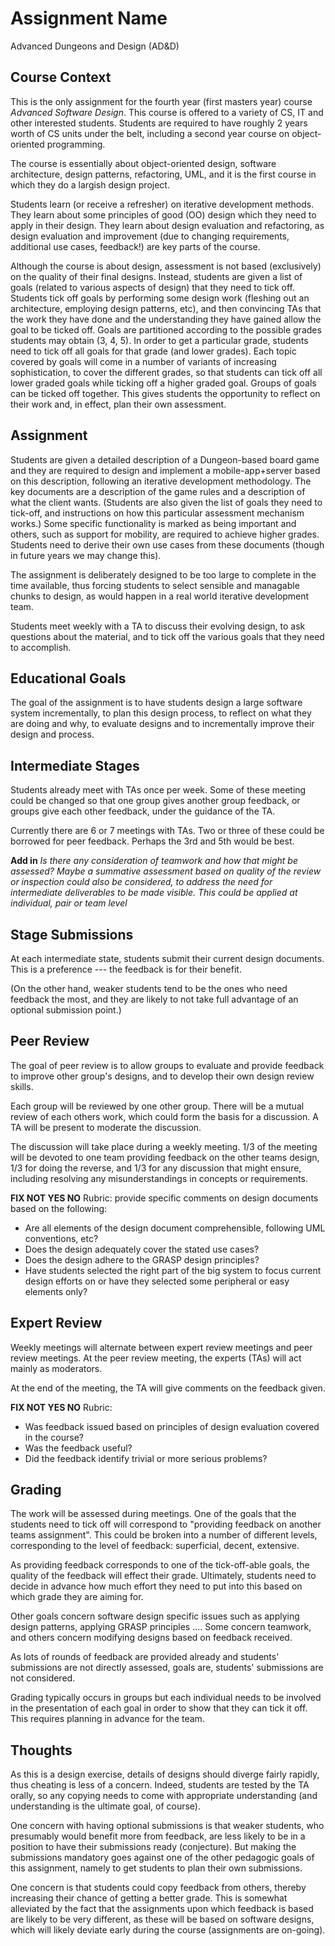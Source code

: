 # Assignment Name

Advanced Dungeons and Design (AD&D)

## Course Context

This is the only assignment for the fourth year (first masters year) course
_Advanced Software Design_. This course is offered to a variety of CS, IT and 
other interested students. Students are required to have roughly 2 years worth
of CS units under the belt, including a second year course on object-oriented
programming. 

The course is essentially about object-oriented design, software architecture, design patterns, refactoring,
UML, and it is the first course in which they do a largish design project.

Students learn (or receive a refresher) on iterative development methods.
They learn about some principles of good (OO) design which they need to
apply in their design. They learn about design evaluation and refactoring,
as design evaluation and  improvement (due to changing requirements, 
additional use cases, feedback!) are key parts of the course.

Although the course is about design, assessment is not based (exclusively) on the quality of
their final designs. Instead, students are given a list of goals (related to various
aspects of design) that they need to tick off. Students tick off goals by performing
some design work (fleshing out an architecture, employing design patterns, etc),
and then convincing TAs that the work they have done and the understanding they 
have gained allow the goal to be ticked off. Goals are partitioned according to
the possible grades students may obtain (3, 4, 5). In order to get a particular grade,
students need to tick off all goals for that grade (and lower grades). Each
topic covered by goals will come in a number of variants of increasing sophistication, to
cover the different grades, so that students can tick off all lower graded goals 
while ticking off a higher graded goal. Groups of goals can be ticked off together.
This gives students the opportunity to reflect on their work and, in effect,
plan their own assessment. 


## Assignment

Students are given a detailed description of a Dungeon-based board game and they are required
to design and implement a mobile-app+server based on this description, following an iterative development methodology.
The key documents are a description of the game rules and a description of what the client wants.
(Students are also given the list of goals they need to tick-off, and instructions on how
this particular assessment mechanism works.)
Some specific functionality is marked as being important and others, such as support for
mobility, are required to achieve higher grades.
Students need to derive their own use cases from these documents (though in future years
we may change this). 

The assignment is deliberately designed to be too large to complete in the time 
available, thus forcing students to select sensible and managable chunks to
design, as would happen in a real world iterative development team.

Students meet weekly with a TA to discuss their evolving design, to ask questions
about the material, and to tick off the various goals that they need to accomplish.

## Educational Goals

The goal of the assignment is to have students design a large software system
incrementally, to plan this design process, to reflect on what they are
doing and why, to evaluate designs and to incrementally improve their design and process.

## Intermediate Stages

Students already meet with TAs once per week. Some of these meeting could be changed so that
one group gives another group feedback, or groups give each other feedback, under the guidance
of the TA. 

Currently there are 6 or 7 meetings with TAs. Two or three of these could be borrowed
for peer feedback. Perhaps the 3rd and 5th would be best.


**Add in** _Is there any consideration of teamwork and how that might be assessed? Maybe a summative assessment based on quality of the review or inspection could also be considered, to address the need for intermediate deliverables to be made visible. This could be applied at individual, pair or team level_

## Stage Submissions


At each intermediate state, students submit their current design documents. 
This is a preference --- the feedback is for their benefit.

(On the other hand, weaker students tend to be the ones who need feedback the 
most, and they are likely to not take full advantage of an optional submission
point.)

## Peer Review

The goal of peer review is to allow groups to evaluate and provide feedback to improve
other group's designs, and to develop their own design review skills.

Each group will be reviewed by one other group. There will be a mutual review of
each others work, which could form the basis for a discussion. A TA will be
present to moderate the discussion.

The discussion will take place during a weekly meeting. 1/3 of the meeting will be devoted
to one team providing feedback on the other teams design, 1/3 for doing the reverse, and
1/3 for any discussion that might ensure, including resolving any misunderstandings in
concepts or requirements.


**FIX NOT YES NO**
Rubric: provide specific comments on design documents based on the following:
- Are all elements of the design document comprehensible, following UML conventions, etc?
- Does the design adequately cover the stated use cases?
- Does the design adhere to the GRASP design principles?
- Have students selected the right part of the big system to focus current design efforts on or
have they selected some peripheral or easy elements only?

## Expert Review

Weekly meetings will alternate between expert review meetings and peer review meetings.
At the peer review meeting, the experts (TAs) will act mainly as moderators.

At the end of the meeting, the TA will give comments on the feedback given.

**FIX NOT YES NO**
Rubric:
- Was feedback issued based on principles of design evaluation covered in the course?
- Was the feedback useful?
- Did the feedback identify trivial or more serious problems?

## Grading

The work will be assessed during meetings. One of the goals that the students need to tick off will 
correspond to "providing feedback on another teams assignment". This could be broken into a number
of different levels, corresponding to the level of feedback: superficial, decent, extensive.

As providing feedback corresponds to one of the tick-off-able goals, the quality of the feedback
will effect their grade. Ultimately, students need to decide in advance how much effort they need
to put into this based on which grade they are aiming for.

Other goals concern software design specific issues such as applying design patterns, applying 
GRASP principles .... Some concern teamwork, and others concern modifying designs based on
feedback received.

As lots of rounds of feedback are provided already and students' submissions are not directly assessed,
goals are, students' submissions are not considered.

Grading typically occurs in groups but each individual needs to be involved in the presentation
of each goal in order to show that they can tick it off. This requires planning in advance for
the team. 

## Thoughts

As this is a design exercise, details of designs should diverge fairly rapidly,  thus cheating is less of a concern. Indeed, students are tested by the TA orally, so any copying needs to come with appropriate understanding (and understanding is the ultimate goal, of course).

One concern with having optional submissions is that weaker students, who presumably would benefit more
from feedback, are less likely to be in a position to have their submissions ready (conjecture).
But making the  submissions mandatory goes against one of the other pedagogic goals of this assignment,
namely to get students to plan their own submissions.

One concern is that students could copy feedback from others, thereby increasing their chance of getting
a better grade. This is somewhat alleviated by the fact that the assignments upon which feedback is based
are likely to be very different, as these will be based on software designs, which will likely deviate
early during the course (assignments are on-going).
